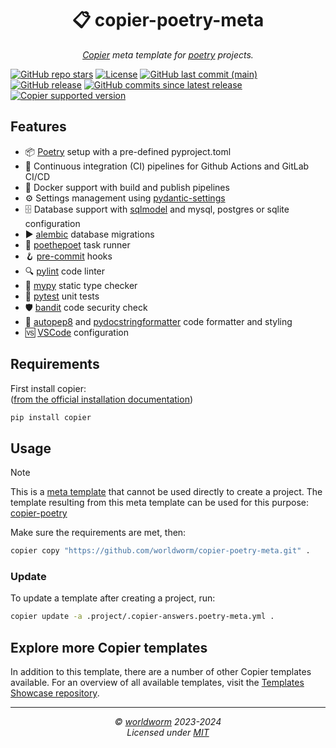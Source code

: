 <h1 align="center">📋 copier-poetry-meta</h1>
<p align="center">
  <i><a href="https://github.com/copier-org/copier">Copier</a> meta template for <a href="https://github.com/python-poetry/poetry">poetry</a> projects.</i>
</p>


<!-- Place https://shields.io/ badges here -->
[![GitHub repo stars](https://img.shields.io/github/stars/worldworm/copier-poetry-meta)](https://github.com/worldworm/copier-poetry-meta)
[![License](https://img.shields.io/badge/license-MIT-green?logo=opensourceinitiative&logoColor=fff)](https://github.com/worldworm/copier-poetry-meta/blob/main/LICENSE)
[![GitHub last commit (main)](https://img.shields.io/github/last-commit/worldworm/copier-poetry-meta/main)](https://github.com/worldworm/copier-poetry-meta/commits/main/)
[![GitHub release](https://img.shields.io/github/v/release/worldworm/copier-poetry-meta)](https://github.com/worldworm/copier-poetry-meta/releases/latest)
[![GitHub commits since latest release](https://img.shields.io/github/commits-since/worldworm/copier-poetry-meta/latest/main)](https://github.com/worldworm/copier-poetry-meta/releases/latest)
[![Copier supported version](https://img.shields.io/badge/Copier-v9-blue)](https://github.com/copier-org/copier)


## Features
- 📦 [Poetry](https://github.com/python-poetry/poetry) setup with a pre-defined pyproject.toml
- 🔁 Continuous integration (CI) pipelines for Github Actions and GitLab CI/CD
- 🐳 Docker support with build and publish pipelines
- ⚙️ Settings management using [pydantic-settings](https://github.com/pydantic/pydantic-settings)
- 🗄️ Database support with [sqlmodel](https://github.com/tiangolo/sqlmodel) and mysql, postgres or sqlite configuration
- ▶️ [alembic](https://github.com/sqlalchemy/alembic) database migrations
- 🏃 [poethepoet](https://github.com/nat-n/poethepoet) task runner
- 🪝 [pre-commit](https://github.com/pre-commit/pre-commit) hooks
- 🔍 [pylint](https://github.com/pylint-dev/pylint) code linter
- 🏁 [mypy](https://github.com/python/mypy) static type checker
- 🧪 [pytest](https://github.com/pytest-dev/pytest/) unit tests
- 🛡️ [bandit](https://github.com/PyCQA/bandit) code security check
- 🎨 [autopep8](https://github.com/hhatto/autopep8) and [pydocstringformatter](https://github.com/DanielNoord/pydocstringformatter) code formatter and styling
- 🆚 [VSCode](https://github.com/microsoft/vscode) configuration


## Requirements
First install copier:<br>
([from the official installation documentation](https://copier.readthedocs.io/en/stable/#installation))
```bash
pip install copier
```


## Usage
> [!NOTE]
> This is a [meta template](https://github.com/worldworm/copier-showcase/blob/main/types/meta.md) that cannot be used directly to create a project.
> The template resulting from this meta template can be used for this purpose: [copier-poetry](https://github.com/worldworm/copier-poetry)



Make sure the requirements are met, then:
```bash
copier copy "https://github.com/worldworm/copier-poetry-meta.git" .
```

### Update
To update a template after creating a project, run:
```bash
copier update -a .project/.copier-answers.poetry-meta.yml .
```


## Explore more Copier templates
In addition to this template, there are a number of other Copier templates available. For an overview of all available templates, visit the [Templates Showcase repository](https://github.com/worldworm/copier-showcase).

---
<p align="center">
  <i>© <a href="https://github.com/worldworm">worldworm</a> 2023-2024</i>
  <br><i>Licensed under <a href="https://github.com/worldworm/copier-poetry-meta/blob/main/LICENSE">MIT</a></i>
</p>
